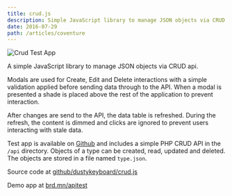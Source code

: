 ```yaml
---
title: crud.js
description: Simple JavaScript library to manage JSON objects via CRUD api
date: 2016-07-29
path: /articles/coventure
---
```


![Crud Test App](/images/crudjs.png)

A simple JavaScript library to manage JSON objects via CRUD api.

Modals are used for Create, Edit and Delete interactions with a simple validation applied before sending data through to the API. When a modal is presented a shade is placed above the rest of the application to prevent interaction.

After changes are send to the API, the data table is refreshed. During the refresh, the content is dimmed and clicks are ignored to prevent users interacting with stale data.

Test app is available on [Github](https://github.com/dustykeyboard/apitest) and includes a simple PHP CRUD API in the `/api` directory. Objects of a type can be created, read, updated and deleted. The objects are stored in a file named `type.json`.

Source code at [github/dustykeyboard/crud.js](https://github.com/dustykeyboard/crud.js)

Demo app at [brd.mn/apitest](https://brd.mn/apitest)
